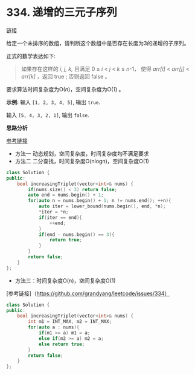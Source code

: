 # 334. 递增的三元子序列

[链接](https://leetcode-cn.com/problems/increasing-triplet-subsequence/description/)

给定一个未排序的数组，请判断这个数组中是否存在长度为3的递增的子序列。

正式的数学表达如下:

> 如果存在这样的 *i, j, k,*  且满足 0 ≤ *i* < *j* < *k* ≤ *n*-1，
> 使得 *arr[i]* < *arr[j]* < *arr[k]* ，返回 true ; 否则返回 false 。

要求算法时间复杂度为O(*n*)，空间复杂度为O(*1*) 。

**示例:**
 输入 `[1, 2, 3, 4, 5]`,
 输出 `true`.

输入 `[5, 4, 3, 2, 1]`,
 输出 `false`.

**思路分析**

[参考链接](https://github.com/guanjunjian/LeetCode/blob/master/Solution/300.%E6%9C%80%E9%95%BF%E4%B8%8A%E5%8D%87%E5%AD%90%E5%BA%8F%E5%88%97.md)

- 方法一 动态规划，空间复杂度，时间复杂度均不满足要求
- 方法二 二分查找，时间复杂度O(nlogn)，空间复杂度O(1)

```c++
class Solution {
public:
    bool increasingTriplet(vector<int>& nums) {
        if(nums.size() < 3) return false;
        auto end = nums.begin() + 1;
        for(auto n = nums.begin() + 1; n != nums.end(); ++n){
            auto iter = lower_bound(nums.begin(), end, *n);
            *iter = *n;
            if(iter == end){
                ++end;
            }
            if(end - nums.begin() == 3){
                return true;
            }
        }
        return false;
    }
};
```

- 方法三：时间复杂度O(n)，空间复杂度O(1)

[参考链接]（https://github.com/grandyang/leetcode/issues/334）

```c++
class Solution {
public:
    bool increasingTriplet(vector<int>& nums) {
        int m1 = INT_MAX, m2 = INT_MAX;
        for(auto a : nums){
            if(m1 >= a) m1 = a;
            else if(m2 >= a) m2 = a;
            else return true;
        }
        return false;
    }
};
```

